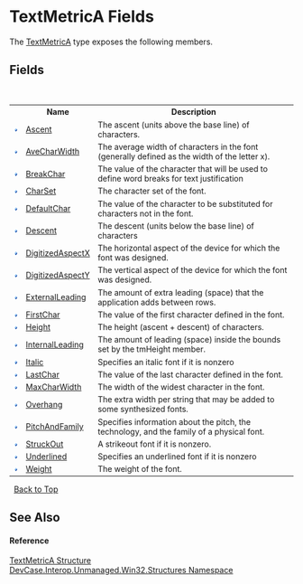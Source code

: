 # TextMetricA Fields
 

The <a href="T_DevCase_Interop_Unmanaged_Win32_Structures_TextMetricA">TextMetricA</a> type exposes the following members.


## Fields
&nbsp;<table><tr><th></th><th>Name</th><th>Description</th></tr><tr><td>![Public field](media/pubfield.gif "Public field")</td><td><a href="F_DevCase_Interop_Unmanaged_Win32_Structures_TextMetricA_Ascent">Ascent</a></td><td>
The ascent (units above the base line) of characters.</td></tr><tr><td>![Public field](media/pubfield.gif "Public field")</td><td><a href="F_DevCase_Interop_Unmanaged_Win32_Structures_TextMetricA_AveCharWidth">AveCharWidth</a></td><td>
The average width of characters in the font (generally defined as the width of the letter x).</td></tr><tr><td>![Public field](media/pubfield.gif "Public field")</td><td><a href="F_DevCase_Interop_Unmanaged_Win32_Structures_TextMetricA_BreakChar">BreakChar</a></td><td>
The value of the character that will be used to define word breaks for text justification</td></tr><tr><td>![Public field](media/pubfield.gif "Public field")</td><td><a href="F_DevCase_Interop_Unmanaged_Win32_Structures_TextMetricA_CharSet">CharSet</a></td><td>
The character set of the font.</td></tr><tr><td>![Public field](media/pubfield.gif "Public field")</td><td><a href="F_DevCase_Interop_Unmanaged_Win32_Structures_TextMetricA_DefaultChar">DefaultChar</a></td><td>
The value of the character to be substituted for characters not in the font.</td></tr><tr><td>![Public field](media/pubfield.gif "Public field")</td><td><a href="F_DevCase_Interop_Unmanaged_Win32_Structures_TextMetricA_Descent">Descent</a></td><td>
The descent (units below the base line) of characters</td></tr><tr><td>![Public field](media/pubfield.gif "Public field")</td><td><a href="F_DevCase_Interop_Unmanaged_Win32_Structures_TextMetricA_DigitizedAspectX">DigitizedAspectX</a></td><td>
The horizontal aspect of the device for which the font was designed.</td></tr><tr><td>![Public field](media/pubfield.gif "Public field")</td><td><a href="F_DevCase_Interop_Unmanaged_Win32_Structures_TextMetricA_DigitizedAspectY">DigitizedAspectY</a></td><td>
The vertical aspect of the device for which the font was designed.</td></tr><tr><td>![Public field](media/pubfield.gif "Public field")</td><td><a href="F_DevCase_Interop_Unmanaged_Win32_Structures_TextMetricA_ExternalLeading">ExternalLeading</a></td><td>
The amount of extra leading (space) that the application adds between rows.</td></tr><tr><td>![Public field](media/pubfield.gif "Public field")</td><td><a href="F_DevCase_Interop_Unmanaged_Win32_Structures_TextMetricA_FirstChar">FirstChar</a></td><td>
The value of the first character defined in the font.</td></tr><tr><td>![Public field](media/pubfield.gif "Public field")</td><td><a href="F_DevCase_Interop_Unmanaged_Win32_Structures_TextMetricA_Height">Height</a></td><td>
The height (ascent + descent) of characters.</td></tr><tr><td>![Public field](media/pubfield.gif "Public field")</td><td><a href="F_DevCase_Interop_Unmanaged_Win32_Structures_TextMetricA_InternalLeading">InternalLeading</a></td><td>
The amount of leading (space) inside the bounds set by the tmHeight member.</td></tr><tr><td>![Public field](media/pubfield.gif "Public field")</td><td><a href="F_DevCase_Interop_Unmanaged_Win32_Structures_TextMetricA_Italic">Italic</a></td><td>
Specifies an italic font if it is nonzero</td></tr><tr><td>![Public field](media/pubfield.gif "Public field")</td><td><a href="F_DevCase_Interop_Unmanaged_Win32_Structures_TextMetricA_LastChar">LastChar</a></td><td>
The value of the last character defined in the font.</td></tr><tr><td>![Public field](media/pubfield.gif "Public field")</td><td><a href="F_DevCase_Interop_Unmanaged_Win32_Structures_TextMetricA_MaxCharWidth">MaxCharWidth</a></td><td>
The width of the widest character in the font.</td></tr><tr><td>![Public field](media/pubfield.gif "Public field")</td><td><a href="F_DevCase_Interop_Unmanaged_Win32_Structures_TextMetricA_Overhang">Overhang</a></td><td>
The extra width per string that may be added to some synthesized fonts.</td></tr><tr><td>![Public field](media/pubfield.gif "Public field")</td><td><a href="F_DevCase_Interop_Unmanaged_Win32_Structures_TextMetricA_PitchAndFamily">PitchAndFamily</a></td><td>
Specifies information about the pitch, the technology, and the family of a physical font.</td></tr><tr><td>![Public field](media/pubfield.gif "Public field")</td><td><a href="F_DevCase_Interop_Unmanaged_Win32_Structures_TextMetricA_StruckOut">StruckOut</a></td><td>
A strikeout font if it is nonzero.</td></tr><tr><td>![Public field](media/pubfield.gif "Public field")</td><td><a href="F_DevCase_Interop_Unmanaged_Win32_Structures_TextMetricA_Underlined">Underlined</a></td><td>
Specifies an underlined font if it is nonzero</td></tr><tr><td>![Public field](media/pubfield.gif "Public field")</td><td><a href="F_DevCase_Interop_Unmanaged_Win32_Structures_TextMetricA_Weight">Weight</a></td><td>
The weight of the font.</td></tr></table>&nbsp;
<a href="#textmetrica-fields">Back to Top</a>

## See Also


#### Reference
<a href="T_DevCase_Interop_Unmanaged_Win32_Structures_TextMetricA">TextMetricA Structure</a><br /><a href="N_DevCase_Interop_Unmanaged_Win32_Structures">DevCase.Interop.Unmanaged.Win32.Structures Namespace</a><br />